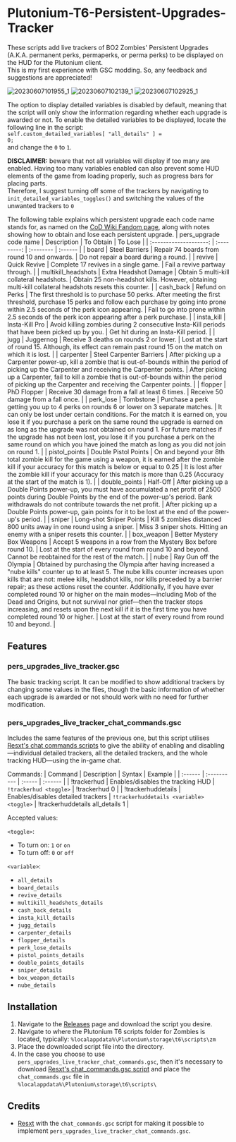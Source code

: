 # Plutonium-T6-Persistent-Upgrades-Tracker
These scripts add live trackers of BO2 Zombies' Persistent Upgrades (A.K.A. permanent perks, permaperks, or perma perks) to be displayed on the HUD for the Plutonium client.  
This is my first experience with GSC modding. So, any feedback and suggestions are appreciated!

![20230607101955_1](https://github.com/Hadi77KSA/Plutonium-T6-Persistent-Upgrades-Tracker/assets/135042368/87fb8f5c-c28e-4208-9142-cb488e3bd91b)
![20230607102139_1](https://github.com/Hadi77KSA/Plutonium-T6-Persistent-Upgrades-Tracker/assets/135042368/2402aa07-4d87-48de-b97e-42c11105a117)
![20230607102925_1](https://github.com/Hadi77KSA/Plutonium-T6-Persistent-Upgrades-Tracker/assets/135042368/6598be31-968d-489a-8c14-c6f6380c68ab)

The option to display detailed variables is disabled by default, meaning that the script will only show the information regarding whether each upgrade is awarded or not. To enable the detailed variables to be displayed, locate the following line in the script:  
`self.custom_detailed_variables[ "all_details" ] =                    0;`  
and change the `0` to `1`.

**DISCLAIMER:** beware that not all variables will display if too many are enabled. Having too many variables enabled can also prevent some HUD elements of the game from loading properly, such as progress bars for placing parts.  
Therefore, I suggest turning off some of the trackers by navigating to `init_detailed_variables_toggles()` and switching the values of the unwanted trackers to `0`

The following table explains which persistent upgrade each code name stands for, as named on the [CoD Wiki Fandom page](https://callofduty.fandom.com/wiki/Persistent_Upgrades), along with notes showing how to obtain and lose each persistent upgrade.
| pers_upgrade code name | Description | To Obtain | To Lose |
| :--------------------: | :---------: | :-------- | :------ |
| board | Steel Barriers | Repair 74 boards from round 10 and onwards. | Do not repair a board during a round. |
| revive | Quick Revive | Complete 17 revives in a single game. | Fail a revive partway through. |
| multikill_headshots | Extra Headshot Damage | Obtain 5 multi-kill collateral headshots. | Obtain 25 non-headshot kills. However, obtaining multi-kill collateral headshots resets this counter. |
| cash_back | Refund on Perks | The first threshold is to purchase 50 perks. After meeting the first threshold, purchase 15 perks and follow each purchase by going into prone within 2.5 seconds of the perk icon appearing. | Fail to go into prone within 2.5 seconds of the perk icon appearing after a perk purchase. |
| insta_kill | Insta-Kill Pro | Avoid killing zombies during 2 consecutive Insta-Kill periods that have been picked up by you. | Get hit during an Insta-Kill period. |
| jugg | Juggernog | Receive 3 deaths on rounds 2 or lower. | Lost at the start of round 15. Although, its effect can remain past round 15 on the match on which it is lost. |
| carpenter | Steel Carpenter Barriers | After picking up a Carpenter power-up, kill a zombie that is out-of-bounds within the period of picking up the Carpenter and receiving the Carpenter points. | After picking up a Carpenter, fail to kill a zombie that is out-of-bounds within the period of picking up the Carpenter and receiving the Carpenter points. |
| flopper | PhD Flopper | Receive 30 damage from a fall at least 6 times. | Receive 50 damage from a fall once. |
| perk_lose | Tombstone | Purchase a perk getting you up to 4 perks on rounds 6 or lower on 3 separate matches. | It can only be lost under certain conditions. For the match it is earned on, you lose it if you purchase a perk on the same round the upgrade is earned on as long as the upgrade was not obtained on round 1. For future matches if the upgrade has not been lost, you lose it if you purchase a perk on the same round on which you have joined the match as long as you did not join on round 1. |
| pistol_points | Double Pistol Points | On and beyond your 8th total zombie kill for the game using a weapon, it is earned after the zombie kill if your accuracy for this match is below or equal to 0.25 | It is lost after the zombie kill if your accuracy for this match is more than 0.25 (Accuracy at the start of the match is 1). |
| double_points | Half-Off | After picking up a Double Points power-up, you must have accumulated a net profit of 2500 points during Double Points by the end of the power-up's period. Bank withdrawals do not contribute towards the net profit. | After picking up a Double Points power-up, gain points for it to be lost at the end of the power-up's period. |
| sniper | Long-shot Sniper Points | Kill 5 zombies distanced 800 units away in one round using a sniper. | Miss 3 sniper shots. Hitting an enemy with a sniper resets this counter. |
| box_weapon | Better Mystery Box Weapons | Accept 5 weapons in a row from the Mystery Box before round 10. | Lost at the start of every round from round 10 and beyond. Cannot be reobtained for the rest of the match. |
| nube | Ray Gun off the Olympia | Obtained by purchasing the Olympia after having increased a "nube kills" counter up to at least 5. The nube kills counter increases upon kills that are not: melee kills, headshot kills, nor kills preceded by a barrier repair; as these actions reset the counter. Additionally, if you have ever completed round 10 or higher on the main modes—including Mob of the Dead and Origins, but not survival nor grief—then the tracker stops increasing, and resets upon the next kill if it is the first time you have completed round 10 or higher. | Lost at the start of every round from round 10 and beyond. |

## Features
### pers_upgrades_live_tracker.gsc
The basic tracking script. It can be modified to show additional trackers by changing some values in the files, though the basic information of whether each upgrade is awarded or not should work with no need for further modification.

### pers_upgrades_live_tracker_chat_commands.gsc
Includes the same features of the previous one, but this script utilises [Resxt's chat commands scripts](https://github.com/Resxt/Plutonium-T6-Scripts/tree/main/chat_commands) to give the ability of enabling and disabling—individual detailed trackers, all the detailed trackers, and the whole tracking HUD—using the in-game chat.

Commands:
| Command | Description | Syntax | Example |
| :------ | :---------- | :----- | :------ |
| !trackerhud | Enables/disables the tracking HUD | `!trackerhud <toggle>` | !trackerhud 0 |
| !trackerhuddetails | Enables/disables detailed trackers | `!trackerhuddetails <variable> <toggle>` | !trackerhuddetails all_details 1 |

Accepted values:
  
`<toggle>`:
- To turn on: `1` or `on`
- To turn off: `0` or `off`
  
`<variable>`:
- `all_details`
- `board_details`
- `revive_details`
- `multikill_headshots_details`
- `cash_back_details`
- `insta_kill_details`
- `jugg_details`
- `carpenter_details`
- `flopper_details`
- `perk_lose_details`
- `pistol_points_details`
- `double_points_details`
- `sniper_details`
- `box_weapon_details`
- `nube_details`

## Installation
1. Navigate to the [Releases](https://github.com/Hadi77KSA/Plutonium-T6-Persistent-Upgrades-Tracker/releases/latest) page and download the script you desire.
2. Navigate to where the Plutonium T6 scripts folder for Zombies is located, typically: `%localappdata%\Plutonium\storage\t6\scripts\zm`
3. Place the downloaded script file into the directory.
4. In the case you choose to use `pers_upgrades_live_tracker_chat_commands.gsc`, then it's necessary to download [Resxt's chat_commands.gsc script](https://github.com/Resxt/Plutonium-T6-Scripts#how-do-i-download-a-script) and place the `chat_commands.gsc` file in `%localappdata%\Plutonium\storage\t6\scripts\`

## Credits
- [Resxt](https://github.com/Resxt) with the `chat_commands.gsc` script for making it possible to implement `pers_upgrades_live_tracker_chat_commands.gsc`.
